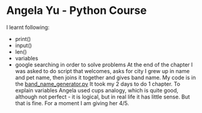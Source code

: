 # Angela Yu - Python Course
I learnt following:
- print()
- input()
- len()
- variables
- google searching in order to solve problems
At the end of the chapter I was asked to do script that welcomes, asks for city I grew up in name and pet name, then joins it together and gives band name. My code is in the [band_name_generator.py](band_name_generator.py)
It took my 2 days to do 1 chapter.
To explain variables Angela used cups analogy, which is quite good, although not perfect - it is logical, but in real life it has little sense. But that is fine. 
For a moment I am giving her 4/5.

